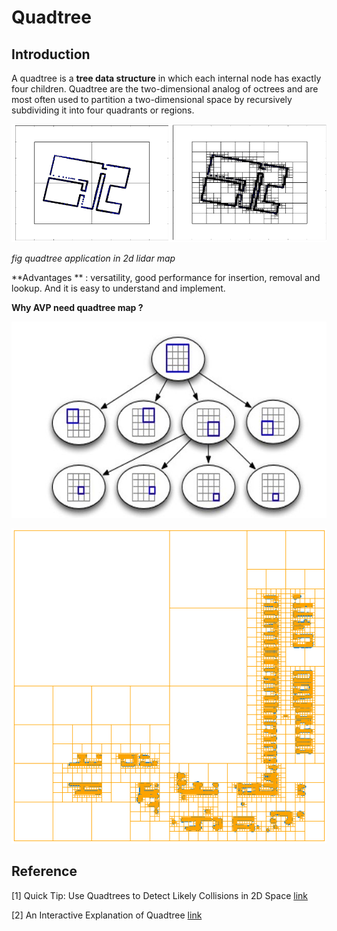 # Quadtree 

## Introduction 

A quadtree is a **tree data structure** in which each internal node has exactly four children. Quadtree are the two-dimensional analog of octrees and are most often used to partition a two-dimensional space by recursively subdividing it into four quadrants or regions. 

![image-20200702110325303](../images/occupancy_map.png)

*fig quadtree application in 2d  lidar map* 



**Advantages ** :  versatility, good performance for insertion, removal and lookup. And it is easy to understand and implement.

**Why AVP need quadtree map ?**



  

![image-20200707054816391](../images/quadtree_introduction_2.png)

![image-20200702170930992](../images/avp_quadtree.png)



## Reference  

[1] Quick Tip: Use Quadtrees to Detect Likely Collisions in 2D Space [link](https://gamedevelopment.tutsplus.com/tutorials/quick-tip-use-quadtrees-to-detect-likely-collisions-in-2d-space--gamedev-374)

[2] An Interactive Explanation of Quadtree [link](https://jimkang.com/quadtreevis/)